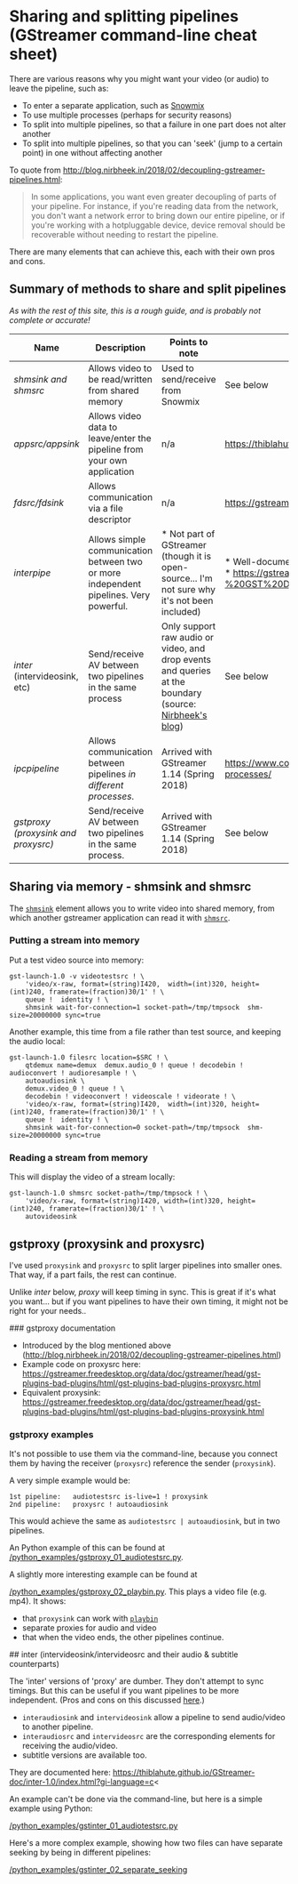 # Sharing and splitting pipelines (GStreamer command-line cheat sheet)

There are various reasons why you might want your video (or audio) to leave the pipeline, such as:

* To enter a separate application, such as [Snowmix](http://snowmix.sourceforge.net/)
* To use multiple processes (perhaps for security reasons)
* To split into multiple pipelines, so that a failure in one part does not alter another
* To split into multiple pipelines, so that you can 'seek' (jump to a certain point) in one without affecting another

To quote from http://blog.nirbheek.in/2018/02/decoupling-gstreamer-pipelines.html:

> In some applications, you want even greater decoupling of parts of your pipeline.
> For instance, if you're reading data from the network, you don't want a network error
> to bring down our entire pipeline, or if you're working with a hotpluggable device,
> device removal should be recoverable without needing to restart the pipeline.

There are many elements that can achieve this, each with their own pros and cons.

## Summary of methods to share and split pipelines

_As with the rest of this site, this is a rough guide, and is probably not complete or accurate!_

| Name | Description | Points to note | Further reading |
| ---- | ----------- | -------------- | --------------- |
| *shmsink and shmsrc* | Allows video to be read/written from shared memory | Used to send/receive from Snowmix | See below |
| *appsrc/appsink* | Allows video data to leave/enter the pipeline from your own application | n/a | https://thiblahute.github.io/GStreamer-doc/app-1.0/index.html?gi-language=c |
| *fdsrc/fdsink* | Allows communication via a file descriptor | n/a | https://gstreamer.freedesktop.org/data/doc/gstreamer/head/gstreamer-plugins/html/gstreamer-plugins-fdsrc.html |
| *interpipe* | Allows simple communication between two or more independent pipelines. Very powerful. | * Not part of GStreamer (though it is open-source... I'm not sure why it's not been included) | * Well-documented at https://developer.ridgerun.com/wiki/index.php?title=GstInterpipe<br>* https://gstreamer.freedesktop.org/data/events/gstreamer-conference/2015/Melissa%20Montero%20-%20GST%20Daemon%20and%20Interpipes:%20A%20simpler%20way%20to%20get%20your%20applications%20done%20.pdf |
| *inter* (intervideosink, etc) | Send/receive AV between two pipelines in the same process | Only support raw audio or video, and drop events and queries at the boundary (source: [Nirbheek's blog](http://blog.nirbheek.in/2018/02/decoupling-gstreamer-pipelines.html)) | See below |
| *ipcpipeline* | Allows communication between pipelines *in different processes*. | Arrived with GStreamer 1.14 (Spring 2018) |  https://www.collabora.com/news-and-blog/blog/2017/11/17/ipcpipeline-splitting-a-gstreamer-pipeline-into-multiple-processes/ |
| *gstproxy (proxysink and proxysrc)* | Send/receive AV between two pipelines in the same process. | Arrived with GStreamer 1.14 (Spring 2018) | See below |


## Sharing via memory - shmsink and shmsrc

The [`shmsink`](https://gstreamer.freedesktop.org/data/doc/gstreamer/head/gst-plugins-bad/html/gst-plugins-bad-plugins-shmsink.html) element allows you to write video into shared memory, from which another gstreamer application can read it with [`shmsrc`](https://gstreamer.freedesktop.org/data/doc/gstreamer/head/gst-plugins-bad/html/gst-plugins-bad-plugins-shmsrc.html).


### Putting a stream into memory

Put a test video source into memory:

```
gst-launch-1.0 -v videotestsrc ! \
    'video/x-raw, format=(string)I420,  width=(int)320, height=(int)240, framerate=(fraction)30/1' ! \
    queue !  identity ! \
    shmsink wait-for-connection=1 socket-path=/tmp/tmpsock  shm-size=20000000 sync=true  
```

Another example, this time from a file rather than test source, and keeping the audio local:

```
gst-launch-1.0 filesrc location=$SRC ! \
    qtdemux name=demux  demux.audio_0 ! queue ! decodebin ! audioconvert ! audioresample ! \
    autoaudiosink \
    demux.video_0 ! queue ! \
    decodebin ! videoconvert ! videoscale ! videorate ! \
    'video/x-raw, format=(string)I420,  width=(int)320, height=(int)240, framerate=(fraction)30/1' ! \
    queue !  identity ! \
    shmsink wait-for-connection=0 socket-path=/tmp/tmpsock  shm-size=20000000 sync=true  
```

### Reading a stream from memory

This will display the video of a stream locally:

```
gst-launch-1.0 shmsrc socket-path=/tmp/tmpsock ! \
    'video/x-raw, format=(string)I420, width=(int)320, height=(int)240, framerate=(fraction)30/1' ! \
    autovideosink
````

## gstproxy (proxysink and proxysrc)

I've used `proxysink` and `proxysrc` to split larger pipelines into smaller ones. That way, if a part fails, the rest can continue.

Unlike _inter_ below, _proxy_ will keep timing in sync. This is great if it's what you want... but if you want pipelines to have their own timing, it might not be right for your needs..

### gstproxy documentation

* Introduced by the blog mentioned above (http://blog.nirbheek.in/2018/02/decoupling-gstreamer-pipelines.html)
* Example code on proxysrc here: https://gstreamer.freedesktop.org/data/doc/gstreamer/head/gst-plugins-bad-plugins/html/gst-plugins-bad-plugins-proxysrc.html
* Equivalent proxysink: https://gstreamer.freedesktop.org/data/doc/gstreamer/head/gst-plugins-bad-plugins/html/gst-plugins-bad-plugins-proxysink.html

### gstproxy examples

It's not possible to use them via the command-line, because you connect them by having the receiver (`proxysrc`) reference the sender (`proxysink`).

A very simple example would be:

```
1st pipeline:   audiotestsrc is-live=1 ! proxysink
2nd pipeline:   proxysrc ! autoaudiosink
```

This would achieve the same as `audiotestsrc | autoaudiosink`, but in two pipelines.

An Python example of this can be found at [/python_examples/gstproxy_01_audiotestsrc.py](/python_examples/gstproxy_01_audiotestsrc.py).

A slightly more interesting example can be found at

[/python_examples/gstproxy_02_playbin.py](/python_examples/gstproxy_02_playbin.py). This plays a video file (e.g. mp4). It shows:

* that `proxysink` can work with [`playbin`](https://gstreamer.freedesktop.org/data/doc/gstreamer/head/gst-plugins-base-plugins/html/gst-plugins-base-plugins-playbin.html)
* separate proxies for audio and video
* that when the video ends, the other pipelines continue.

## inter (intervideosink/intervideosrc and their audio & subtitle counterparts)

The 'inter' versions of 'proxy' are dumber. They don't attempt to sync timings. But this can be useful if you want pipelines to be more independent. (Pros and cons on this discussed [here](http://gstreamer-devel.966125.n4.nabble.com/How-to-connect-intervideosink-and-intervideosrc-for-IPC-pipelines-td4684567.html).)

* `interaudiosink` and `intervideosink` allow a pipeline to send audio/video to another pipeline.
* `interaudiosrc` and `intervideosrc` are the corresponding elements for receiving the audio/video.
* subtitle versions are available too.

They are documented here: https://thiblahute.github.io/GStreamer-doc/inter-1.0/index.html?gi-language=c<

An example can't be done via the command-line, but here is a simple example using Python:

[/python_examples/gstinter_01_audiotestsrc.py](/python_examples/gstinter_01_audiotestsrc.py)

Here's a more complex example, showing how two files can have separate seeking by being in different pipelines:

[/python_examples/gstinter_02_separate_seeking](/python_examples/gstinter_02_separate_seeking)

